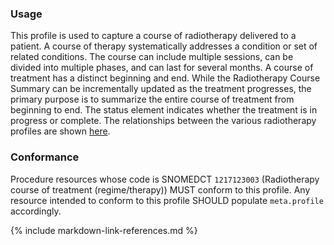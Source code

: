 ### Usage

This profile is used to capture a course of radiotherapy delivered to a patient. A course of therapy systematically addresses a condition or set of related conditions. The course can include multiple sessions, can be divided into multiple phases, and can last for several months. A course of treatment has a distinct beginning and end. While the Radiotherapy Course Summary can be incrementally updated as the treatment progresses, the primary purpose is to summarize the entire course of treatment from beginning to end. The status element indicates whether the treatment is in progress or complete. The relationships between the various radiotherapy profiles are shown [here](overview.html#relationships-between-profiles).

### Conformance

Procedure resources whose code is SNOMEDCT  `1217123003` (Radiotherapy course of treatment (regime/therapy)) MUST conform to this profile. Any resource intended to conform to this profile SHOULD populate `meta.profile` accordingly.

{% include markdown-link-references.md %}